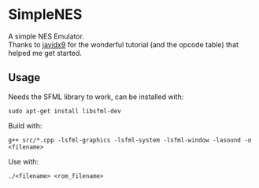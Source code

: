 # SimpleNES
A simple NES Emulator. <br>
Thanks to <a href="https://www.youtube.com/@javidx9">javidx9</a> for the wonderful tutorial (and the opcode table) that helped me get started. <br>
## Usage
Needs the SFML library to work, can be installed with:
```
sudo apt-get install libsfml-dev
```
Build with:
```
g++ src/*.cpp -lsfml-graphics -lsfml-system -lsfml-window -lasound -o <filename>
```
Use with:
```
./<filename> <rom_filename>
```
